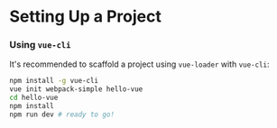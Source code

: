 # Setting Up a Project

### Using `vue-cli`

It's recommended to scaffold a project using `vue-loader` with `vue-cli`:

``` bash
npm install -g vue-cli
vue init webpack-simple hello-vue
cd hello-vue
npm install
npm run dev # ready to go!
```
